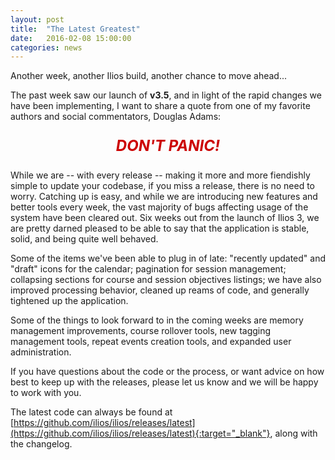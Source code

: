 ```yaml
---
layout: post
title:  "The Latest Greatest"
date:   2016-02-08 15:00:00
categories: news
---
```

Another week, another Ilios build, another chance to move ahead...

The past week saw our launch of __v3.5__, and in light of the rapid changes we have been implementing, I want to share a quote from one of my favorite authors and social commentators, Douglas Adams:
 <p style="text-align:center; font-size:1.5rem; font-weight:bold; font-style:italic; color:#c00;">DON'T PANIC!</p>
 While we are -- with every release -- making it more and more fiendishly simple to update your codebase, if you miss a release, there is no need to worry. Catching up is easy, and while we are introducing new features and better tools every week, the vast majority of bugs affecting usage of the system have been cleared out. Six weeks out from the launch of Ilios 3, we are pretty darned pleased to be able to say that the application is stable, solid, and being quite well behaved.

Some of the items we've been able to plug in of late: "recently updated" and "draft" icons for the calendar; pagination for session management; collapsing sections for course and session objectives listings; we have also improved processing behavior, cleaned up reams of code, and generally tightened up the application.

Some of the things to look forward to in the coming weeks are memory management improvements, course rollover tools, new tagging management tools, repeat events creation tools, and expanded user administration.

If you have questions about the code or the process, or want advice on how best to keep up with the releases, please let us know and we will be happy to work with you.

The latest code can always be found at [https://github.com/ilios/ilios/releases/latest](https://github.com/ilios/ilios/releases/latest){:target="_blank"}, along with the changelog.
